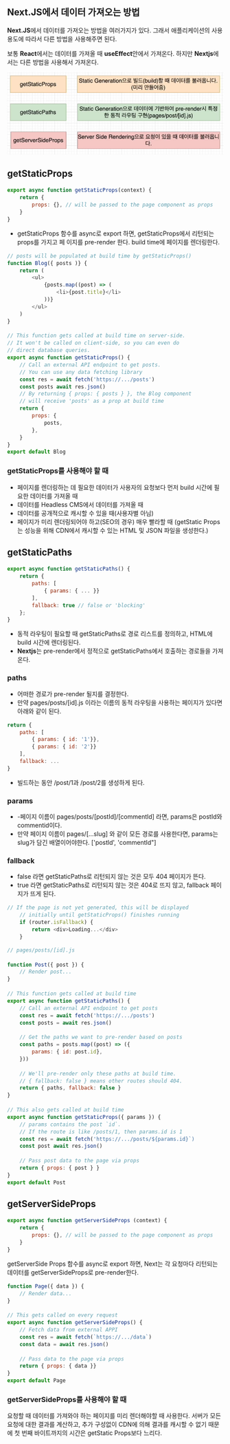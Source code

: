 ## Next.JS에서 데이터 가져오는 방법

**Next.JS**에서 데이터를 가져오는 방법을 여러가지가 있다. 그래서 애플리케이션의 사용 용도에 따라서 다른 방법을 사용해주면 된다.

보통 **React**에서는 데이터를 가져올 때 **useEffect**안에서 가져온다. 하지만 **Nextjs**에서는 다른 방법을 사용해서 가져온다.

![image.png](../../img/fetching-ways.png)

## getStaticProps

```javascript
export async function getStaticProps(context) {
	return {
		props: {}, // will be passed to the page component as props
	}
}
```

- getStaticProps 함수를 async로 export 하면, getStaticProps에서 리턴되는 props를 가지고 페
이지를 pre-render 한다. build time에 페이지를 렌더링한다.

```javascript
// posts will be populated at build time by getStaticProps()
function Blog({ posts )} {
	return (
		<ul>
			{posts.map((post) => (
				<li>{post.title}</li>
			))}
		</ul>
	)
}

// This function gets called at build time on server-side.
// It won't be called on client-side, so you can even do
// direct database queries.
export async function getStaticProps() {
	// Call an external API endpoint to get posts.
	// You can use any data fetching library
	const res = await fetch('https://.../posts')
	const posts await res.json()
	// By returning { props: { posts } }, the Blog component
	// will receive 'posts' as a prop at build time
	return {
		props: {
			posts,
		},
	}
}
export default Blog
```

### getStaticProps를 사용해야 할 때

- 페이지를 렌더링하는 데 필요한 데이터가 사용자의 요청보다 먼저 build 시간에 필요한 데이터를 가져올 때
- 데이터를 Headless CMS에서 데이터를 가져올 때
- 데이터를 공개적으로 캐시할 수 있을 때(사용자별 아님)
- 페이지가 미리 렌더링되어야 하고(SEO의 경우) 매우 빨라할 때 (getStatic Props는 성능을 위해 CDN에서 캐시할 수 있는 HTML 및 JSON 파일을 생성한다.)

## getStaticPaths

```javascript
export async function getStaticPaths() {
	return {
		paths: [
			{ params: { ... }}
		],
		fallback: true // false or 'blocking'
	};
}
```

- 동적 라우팅이 필요할 때 getStaticPaths로 경로 리스트를 정의하고, HTML에 build 시간에 렌더링된다.
- **Nextjs**는 pre-render에서 정적으로 getStaticPaths에서 호출하는 경로들을 가져온다.

### paths

- 어떠한 경로가 pre-render 될지를 결정한다.
- 만약 pages/posts/[id].js 이라는 이름의 동적 라우팅을 사용하는 페이지가 있다면 아래와 같이
된다.

```javascript
return {
	paths: [
		{ params: { id: '1'}},
		{ params: { id: '2'}}
	],
	fallback: ...
}
```

- 빌드하는 동안 /post/1과 /post/2를 생성하게 된다.

### params

- -페이지 이름이 pages/posts/[postId]/[commentld] 라면, params은 postId와 commentid이다.
- 만약 페이지 이름이 pages/[...slug] 와 같이 모든 경로를 사용한다면, params는 slug가 담긴 배열이어야한다. ['postld', 'commentId"]

### fallback

- false 라면 getStaticPaths로 리턴되지 않는 것은 모두 404 페이지가 뜬다.
- true 라면 getStaticPaths로 리턴되지 않는 것은 404로 뜨지 않고, fallback 페이지가 뜨게
된다.

```javascript
// If the page is not yet generated, this will be displayed
	// initially until getStaticProps() finishes running
	if (router.isFallback) {
		return <div>Loading...</div>
	}
```

```javascript
// pages/posts/[id].js

function Post({ post }) {
	// Render post...
}

// This function gets called at build time
export async function getStaticPaths() {
	// Call an external API endpoint to get posts
	const res = await fetch('https://.../posts')
	const posts = await res.json()
	
	// Get the paths we want to pre-render based on posts
	const paths = posts.map((post) => ({
		params: { id: post.id},
	}))
	
	// We'll pre-render only these paths at build time.
	// { fallback: false } means other routes should 404.
	return { paths, fallback: false }
}

// This also gets called at build time
export async function getStaticProps({ params }) {
	// params contains the post `id`.
	// If the route is like /posts/1, then params.id is 1
	const res = await fetch('https://.../posts/${params.id}`)
	const post await res.json()
	
	// Pass post data to the page via props
	return { props: { post } }
}
export default Post
```

## getServerSideProps

```javascript
export async function getServerSideProps (context) {
	return {
		props: {}, // will be passed to the page component as props
	}
}
```

getServerSide Props 함수를 async로 export 하면, Next는 각 요청마다 리턴되는 데이터를
getServerSideProps로 pre-render한다.

```javascript
function Page({ data }) {
	// Render data...
}

// This gets called on every request
export async function getServerSideProps() {
	// Fetch data from external APΡΙ
	const res = await fetch(`https://.../data`)
	const data = await res.json()
	
	// Pass data to the page via props
	return { props: { data }}
}
export default Page
```

### getServerSideProps를 사용해야 할 때

요청할 때 데이터를 가져와야 하는 페이지를 미리 렌더해야할 때 사용한다. 서버가 모든 요청에 대한 결과를 계산하고, 추가 구성없이 CDN에 의해 결과를 캐시할 수 없기 때문에 첫 번째 바이트까지의 시간은 getStatic Props보다 느리다.